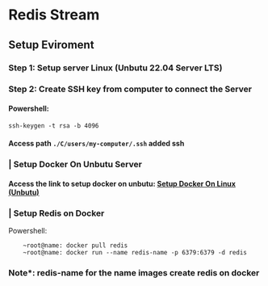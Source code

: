# Redis Stream

## Setup Eviroment
### Step 1: Setup server Linux (Unbutu 22.04 Server LTS)

### Step 2: Create SSH key from computer to connect the Server
#### Powershell:
```
ssh-keygen -t rsa -b 4096
```

#### Access path `./C/users/my-computer/.ssh` added <b>ssh</b>

### | Setup Docker On Unbutu Server
#### Access the link to setup docker on unbutu: <a href="https://www.digitalocean.com/community/tutorials/how-to-install-and-use-docker-on-ubuntu-22-04">Setup Docker On Linux (Unbutu)</a>


### | Setup Redis on Docker

Powershell: 
```
    ~root@name: docker pull redis
    ~root@name: docker run --name redis-name -p 6379:6379 -d redis
```

### <b>Note*: redis-name for the name images create redis on docker</b>

